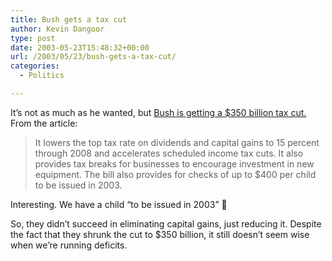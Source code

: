 ```yaml
---
title: Bush gets a tax cut
author: Kevin Dangoor
type: post
date: 2003-05-23T15:48:32+00:00
url: /2003/05/23/bush-gets-a-tax-cut/
categories:
  - Politics

---
```

It&#8217;s not as much as he wanted, but [Bush is getting a $350 billion tax cut.][1] From the article:

> It lowers the top tax rate on dividends and capital gains to 15 percent through 2008 and accelerates scheduled income tax cuts. It also provides tax breaks for businesses to encourage investment in new equipment. The bill also provides for checks of up to $400 per child to be issued in 2003. 

Interesting. We have a child &#8220;to be issued in 2003&#8221; 🙂
  
So, they didn&#8217;t succeed in eliminating capital gains, just reducing it. Despite the fact that they shrunk the cut to $350 billion, it still doesn&#8217;t seem wise when we&#8217;re running deficits.

 [1]: http://story.news.yahoo.com/news?tmpl=story&cid=578&ncid=578&e=3&u=/nm/20030523/ts_nm/congress_taxes_dc "Yahoo! News - House Approves $350 Billion Tax Cut Plan"
